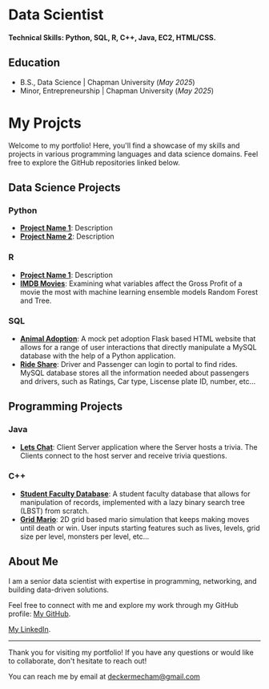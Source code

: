 # Data Scientist

#### Technical Skills: Python, SQL, R, C++, Java, EC2, HTML/CSS.

## Education
- B.S., Data Science | Chapman University (_May 2025_)
- Minor, Entrepreneurship | Chapman University (_May 2025_)

# My Projcts

Welcome to my portfolio! Here, you'll find a showcase of my skills and projects in various programming languages and data science domains. Feel free to explore the GitHub repositories linked below.

## Data Science Projects

### Python
- **[Project Name 1](https://github.com/swordman08/python-project-1)**: Description 
- **[Project Name 2](https://github.com/swordman08/python-project-2)**: Description

### R
- **[Project Name 1](https://github.com/swordman08/r-project-1)**: Description 
- **[IMDB Movies](https://github.com/swordman08/R-Code-Problem-4)**: Examining what variables affect the Gross Profit of a movie the most with machine learning ensemble models Random Forest and Tree.

### SQL
- **[Animal Adoption](https://github.com/swordman08/Pet-Adoption)**: A mock pet adoption Flask based HTML website that allows for a range of user interactions that directly manipulate a MySQL database with the help of a Python application.
- **[Ride Share](https://github.com/swordman08/RideShare)**: Driver and Passenger can login to portal to find rides. MySQL database stores all the information needed about passengers and drivers, such as Ratings, Car type, Liscense plate ID, number, etc...

## Programming Projects

### Java
- **[Lets Chat](https://github.com/swordman08/LetsChat)**: Client Server application where the Server hosts a trivia. The Clients connect to the host server and receive trivia questions.

### C++
- **[Student Faculty Database](https://github.com/swordman08/lazyBST)**: A student faculty database that allows for manipulation of records, implemented with a lazy binary search tree (LBST) from scratch.
- **[Grid Mario](https://github.com/swordman08/Mario)**: 2D grid based mario simulation that keeps making moves until death or win. User inputs starting features such as lives, levels, grid size per level, monsters per level, etc...

## About Me
I am a senior data scientist with expertise in programming, networking, and building data-driven solutions. 

Feel free to connect with me and explore my work through my GitHub profile: [My GitHub](https://github.com/swordman08).

[My LinkedIn](https://www.linkedin.com/in/decker-mecham/).

---

Thank you for visiting my portfolio! If you have any questions or would like to collaborate, don't hesitate to reach out!

You can reach me by email at deckermecham@gmail.com
